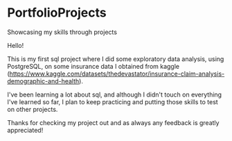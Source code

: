 # PortfolioProjects
Showcasing my skills through projects

Hello!

This is my first sql project where I did some exploratory data analysis, using PostgreSQL, on some insurance data I obtained from kaggle (https://www.kaggle.com/datasets/thedevastator/insurance-claim-analysis-demographic-and-health).

I've been learning a lot about sql, and although I didn't touch on everything I've learned so far, I plan to keep practicing and putting those skills to test on other projects.

Thanks for checking my project out and as always any feedback is greatly appreciated!

